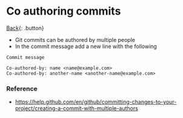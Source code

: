 # Co authoring commits

[Back](../index.md){: .button}

- Git commits can be authored by multiple people
- In the commit message add a new line with the following

```
Commit message

Co-authored-by: name <name@example.com>
Co-authored-by: another-name <another-name@example.com>
```

### Reference

- https://help.github.com/en/github/committing-changes-to-your-project/creating-a-commit-with-multiple-authors
